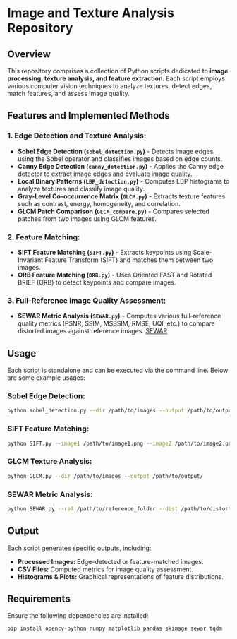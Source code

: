 # Image and Texture Analysis Repository

## Overview
This repository comprises a collection of Python scripts dedicated to **image processing, texture analysis, and feature extraction**. Each script employs various computer vision techniques to analyze textures, detect edges, match features, and assess image quality. 

## Features and Implemented Methods

### 1. Edge Detection and Texture Analysis:
- **Sobel Edge Detection (`sobel_detection.py`)** - Detects image edges using the Sobel operator and classifies images based on edge counts.
- **Canny Edge Detection (`canny_detection.py`)** - Applies the Canny edge detector to extract image edges and evaluate image quality.
- **Local Binary Patterns (`LBP_detection.py`)** - Computes LBP histograms to analyze textures and classify image quality.
- **Gray-Level Co-occurrence Matrix (`GLCM.py`)** - Extracts texture features such as contrast, energy, homogeneity, and correlation.
- **GLCM Patch Comparison (`GLCM_compare.py`)** - Compares selected patches from two images using GLCM features.

### 2. Feature Matching:
- **SIFT Feature Matching (`SIFT.py`)** - Extracts keypoints using Scale-Invariant Feature Transform (SIFT) and matches them between two images.
- **ORB Feature Matching (`ORB.py`)** - Uses Oriented FAST and Rotated BRIEF (ORB) to detect keypoints and compare images.

### 3. Full-Reference Image Quality Assessment:
- **SEWAR Metric Analysis (`SEWAR.py`)** - Computes various full-reference quality metrics (PSNR, SSIM, MSSSIM, RMSE, UQI, etc.) to compare distorted images against reference images. [SEWAR](https://pypi.org/project/sewar/)

## Usage
Each script is standalone and can be executed via the command line. Below are some example usages:

### Sobel Edge Detection:
```sh
python sobel_detection.py --dir /path/to/images --output /path/to/output/
```

### SIFT Feature Matching:
```sh
python SIFT.py --image1 /path/to/image1.png --image2 /path/to/image2.png --output /path/to/output/
```

### GLCM Texture Analysis:
```sh
python GLCM.py --dir /path/to/images --output /path/to/output/
```

### SEWAR Metric Analysis:
```sh
python SEWAR.py --ref /path/to/reference_folder --dist /path/to/distorted_folder --output /path/to/output_folder/
```

## Output
Each script generates specific outputs, including:
- **Processed Images:** Edge-detected or feature-matched images.
- **CSV Files:** Computed metrics for image quality assessment.
- **Histograms & Plots:** Graphical representations of feature distributions.

## Requirements
Ensure the following dependencies are installed:
```sh
pip install opencv-python numpy matplotlib pandas skimage sewar tqdm
```
